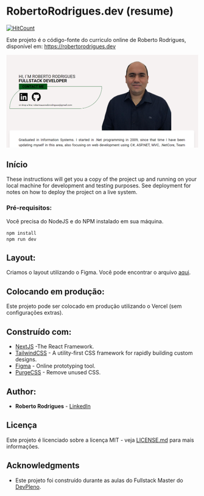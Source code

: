 # RobertoRodrigues.dev (resume)

[![HitCount](http://hits.dwyl.com/robertorodrigues/robertoarodrigues/robertorodriguesdev.svg)](http://hits.dwyl.com/robertorodrigues/robertoarodrigues/robertorodriguesdev)

Este projeto é o código-fonte do curriculo online de Roberto Rodrigues, disponível em: https://robertorodrigues.dev

![Preview](https://github.com/robertoarodrigues/robertorodrigues.dev/blob/master/print.png?raw=true)

## Início

These instructions will get you a copy of the project up and running on your local machine for development and testing purposes. See deployment for notes on how to deploy the project on a live system.

### Pré-requisitos:

Você precisa do NodeJS e do NPM instalado em sua máquina.

```
npm install
npm run dev
```

## Layout:

Criamos o layout utilizando o Figma. Você pode encontrar o arquivo [aqui](https://www.figma.com/file/XSlDmDGhMBIvm5GqPCkCVx/robertorodrigues.dev?node-id=0%3A1).

## Colocando em produção:

Este projeto pode ser colocado em produção utilizando o Vercel (sem configurações extras).

## Construído com:

* [NextJS](https://nextjs.org/) -The React Framework.
* [TailwindCSS](https://tailwindcss.com/) - A utility-first CSS framework for
rapidly building custom designs.
* [Figma](https://figma.com/) - Online prototyping tool.
* [PurgeCSS](https://purgecss.com/) - Remove unused CSS. 

## Author:

* **Roberto Rodrigues** - [LinkedIn](https://www.linkedin.com/in/robertorodriguesazevedo/)


## Licença

Este projeto é licenciado sobre a licença MIT - veja [LICENSE.md](LICENSE.md) para mais informações.

## Acknowledgments

* Este projeto foi construído durante as aulas do Fullstack Master do [DevPleno](https://devpleno.com).
